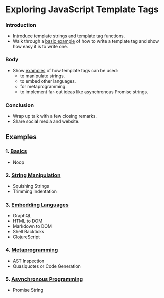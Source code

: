 # Exploring JavaScript Template Tags

### Introduction

* Introduce template strings and template tag functions.
* Walk through a [basic example](#1-basics) of how to write a template tag and
  show how easy it is to write one.

### Body

* Show [examples](#examples) of how template tags can be used:
  - to manipulate strings.
  - to embed other languages.
  - for metaprogramming.
  - to implement far-out ideas like asynchronous Promise strings.

### Conclusion

* Wrap up talk with a few closing remarks.
* Share social media and website.

## Examples

### 1. [Basics](/src/examples/1-basics.js)

  - Noop

### 2. [String Manipulation](/src/examples/2-string-manipulation.js)

  - Squishing Strings
  - Trimming Indentation

### 3. [Embedding Languages](/src/examples/3-embedding-languages.js)

  - GraphQL
  - HTML to DOM
  - Markdown to DOM
  - Shell Backticks
  - ClojureScript

### 4. [Metaprogramming](/src/examples/4-metaprogramming.js)

  - AST Inspection
  - Quasiquotes or Code Generation

### 5. [Asynchronous Programming](/src/examples/5-async.js)

  - Promise String
